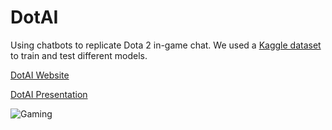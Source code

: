 # DotAI

Using chatbots to replicate Dota 2 in-game chat. We used a [Kaggle dataset](https://www.kaggle.com/romovpa/gosuai-dota-2-game-chats) to train and test different models.

[DotAI Website](https://alexsaadfalcon.github.io/dotai/ "DotAI Website")

[DotAI Presentation](https://docs.google.com/presentation/d/1_gfLb8KMt1cANXDmFQyorgs6sHewfCccfAhYwEMwmg8/edit?usp=sharing "DotAI Presentation")

![Gaming](https://alexsaadfalcon.github.io/assets/projects/2019_dotai/thumbnail.jpg)
